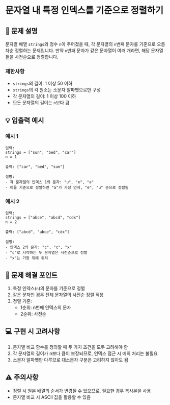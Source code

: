 # 문자열 내 특정 인덱스를 기준으로 정렬하기

## 📝 문제 설명

문자열 배열 `strings`와 정수 `n`이 주어졌을 때, 각 문자열의 `n`번째 문자를 기준으로 오름차순 정렬하는 문제입니다.
만약 `n`번째 문자가 같은 문자열이 여러 개라면, 해당 문자열들을 사전순으로 정렬합니다.

### 제한사항

- `strings`의 길이: 1 이상 50 이하
- `strings`의 각 원소는 소문자 알파벳으로만 구성
- 각 문자열의 길이: 1 이상 100 이하
- 모든 문자열의 길이는 `n`보다 큼

## 💡 입출력 예시

### 예시 1
```
입력:
strings = ["sun", "bed", "car"]
n = 1

출력: ["car", "bed", "sun"]

설명:
- 각 문자열의 인덱스 1의 문자: "u", "e", "a"
- 이를 기준으로 정렬하면 "a"가 가장 먼저, "e", "u" 순으로 정렬됨
```

### 예시 2
```
입력:
strings = ["abce", "abcd", "cdx"]
n = 2

출력: ["abcd", "abce", "cdx"]

설명:
- 인덱스 2의 문자: "c", "c", "x"
- "c"로 시작하는 두 문자열은 사전순으로 정렬
- "x"는 가장 뒤에 위치
```

## 🎯 문제 해결 포인트

1. 특정 인덱스(`n`)의 문자를 기준으로 정렬
2. 같은 문자인 경우 전체 문자열의 사전순 정렬 적용
3. 정렬 기준:
    - 1순위: n번째 인덱스의 문자
    - 2순위: 사전순

## 💻 구현 시 고려사항

1. 문자열 비교 함수를 정의할 때 두 가지 조건을 모두 고려해야 함
2. 각 문자열의 길이가 n보다 큼이 보장되므로, 인덱스 접근 시 예외 처리는 불필요
3. 소문자 알파벳만 다루므로 대소문자 구분은 고려하지 않아도 됨

## ⚠️ 주의사항

- 정렬 시 원본 배열의 순서가 변경될 수 있으므로, 필요한 경우 복사본을 사용
- 문자열 비교 시 ASCII 값을 활용할 수 있음